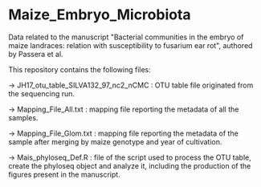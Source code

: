 # Maize_Embryo_Microbiota
Data related to the manuscript "Bacterial communities in the embryo of maize landraces: relation with susceptibility to fusarium ear rot", authored by Passera et al.

This repository contains the following files:

-> JH17_otu_table_SILVA132_97_nc2_nCMC : OTU table file originated from the sequencing run.

-> Mapping_File_All.txt : mapping file reporting the metadata of all the samples.

-> Mapping_File_Glom.txt : mapping file reporting the metadata of the sample after merging by maize genotype and year of cultivation.

-> Mais_phyloseq_Def.R : file of the script used to process the OTU table, create the phyloseq object and analyze it, including the production of the figures present in the manuscript.
